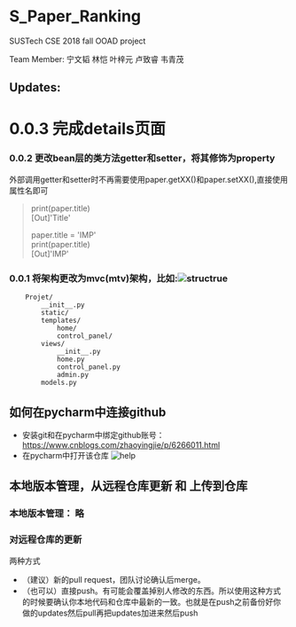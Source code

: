 # S_Paper_Ranking
SUSTech CSE 2018 fall OOAD project  

Team Member: 宁文韬 林恺 叶梓元 卢致睿 韦青茂
## Updates:
# 0.0.3 完成details页面
### 0.0.2 更改bean层的类方法getter和setter，将其修饰为property
外部调用getter和setter时不再需要使用paper.getXX()和paper.setXX(),直接使用属性名即可  
> print(paper.title)  
> [Out]'Title'
>
> paper.title = 'IMP'  
> print(paper.title)  
> [Out]'IMP'
### 0.0.1 将架构更改为mvc(mtv)架构，比如:![structrue](https://images2015.cnblogs.com/blog/877318/201611/877318-20161120225842607-1712687818.png)  
        Projet/
            __init__.py
            static/
            templates/
                home/
                control_panel/
            views/
                __init__.py
                home.py
                control_panel.py
                admin.py
            models.py

## 如何在pycharm中连接github

* 安装git和在pycharm中绑定github账号：https://www.cnblogs.com/zhaoyingjie/p/6266011.html
* 在pycharm中打开该仓库 ![help](https://github.com/TsingWei/S_Paper_Ranking/blob/master/static/img/help.png)

## 本地版本管理，从远程仓库更新 和 上传到仓库

### 本地版本管理： 略
### 对远程仓库的更新
两种方式
* （建议）新的pull request，团队讨论确认后merge。
* （也可以）直接push。有可能会覆盖掉别人修改的东西。所以使用这种方式的时候要确认你本地代码和仓库中最新的一致。也就是在push之前备份好你做的updates然后pull再把updates加进来然后push
